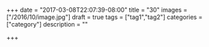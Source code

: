 +++
date = "2017-03-08T22:07:39-08:00"
title = "30"
images = ["/2016/10/image.jpg"]
draft = true
tags = ["tag1","tag2"]
categories = ["category"]
description = ""

+++

